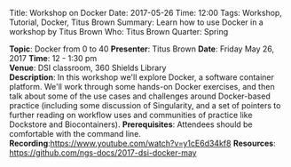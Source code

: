 Title: Workshop on Docker
Date: 2017-05-26
Time: 12:00
Tags: Workshop, Tutorial, Docker, Titus Brown
Summary: Learn how to use Docker in a workshop by Titus Brown
Who: Titus Brown
Quarter: Spring

__Topic__: Docker from 0 to 40
__Presenter__: Titus Brown 
__Date__: Friday May 26, 2017
__Time__: 12 - 1:30 pm   
__Venue__: DSI classroom, 360 Shields Library   
__Description__: In this workshop we'll explore Docker, a software container platform. We'll work through some hands-on Docker exercises, and then talk about some of the use cases and challenges around Docker-based practice (including some discussion of Singularity, and a set of pointers to further reading on workflow uses and communities of practice like Dockstore and Biocontainers). 
__Prerequisites__: Attendees should be comfortable with the command line. 
__Recording__:<https://www.youtube.com/watch?v=y1cE6d34kf8>
__Resources__: <https://github.com/ngs-docs/2017-dsi-docker-may>
